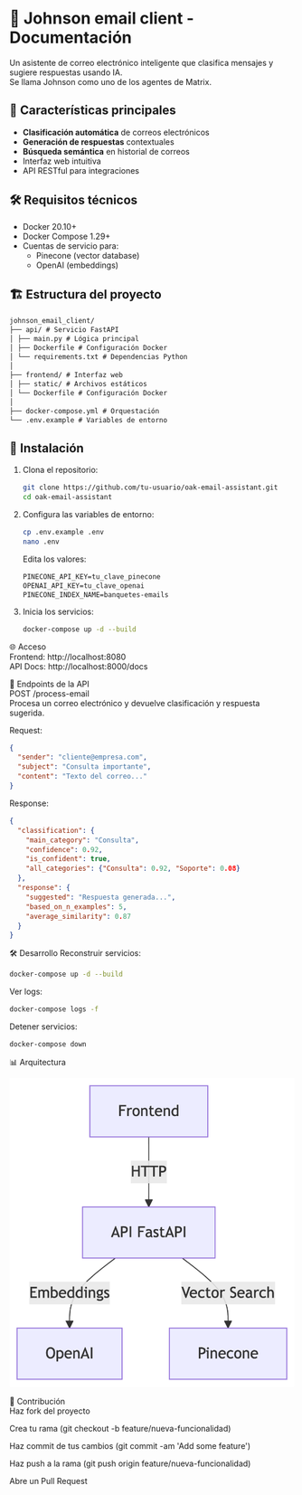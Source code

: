 # 📧 Johnson email client - Documentación

Un asistente de correo electrónico inteligente que clasifica mensajes y sugiere respuestas usando IA.  
Se llama Johnson como uno de los agentes de Matrix.

## 🚀 Características principales

- **Clasificación automática** de correos electrónicos
- **Generación de respuestas** contextuales
- **Búsqueda semántica** en historial de correos
- Interfaz web intuitiva
- API RESTful para integraciones

## 🛠 Requisitos técnicos
- Docker 20.10+
- Docker Compose 1.29+
- Cuentas de servicio para:
  - Pinecone (vector database)
  - OpenAI (embeddings)

## 🏗 Estructura del proyecto
```
johnson_email_client/  
├── api/ # Servicio FastAPI  
│ ├── main.py # Lógica principal  
│ ├── Dockerfile # Configuración Docker  
│ └── requirements.txt # Dependencias Python  
│  
├── frontend/ # Interfaz web  
│ ├── static/ # Archivos estáticos  
│ └── Dockerfile # Configuración Docker  
│  
├── docker-compose.yml # Orquestación  
└── .env.example # Variables de entorno  
```

## 🚀 Instalación

1. Clona el repositorio:
   ```bash
   git clone https://github.com/tu-usuario/oak-email-assistant.git
   cd oak-email-assistant
   ```

2. Configura las variables de entorno:
    ```bash
    cp .env.example .env
    nano .env
    ```

    Edita los valores:
    ```env
    PINECONE_API_KEY=tu_clave_pinecone
    OPENAI_API_KEY=tu_clave_openai
    PINECONE_INDEX_NAME=banquetes-emails
    ```

3. Inicia los servicios:
    ```bash
    docker-compose up -d --build
    ```

🌐 Acceso  
Frontend: http://localhost:8080  
API Docs: http://localhost:8000/docs  

🔌 Endpoints de la API  
POST /process-email  
Procesa un correo electrónico y devuelve clasificación y respuesta sugerida.  

Request:

```json
{
  "sender": "cliente@empresa.com",
  "subject": "Consulta importante",
  "content": "Texto del correo..."
}
```

Response:

```json
{
  "classification": {
    "main_category": "Consulta",
    "confidence": 0.92,
    "is_confident": true,
    "all_categories": {"Consulta": 0.92, "Soporte": 0.08}
  },
  "response": {
    "suggested": "Respuesta generada...",
    "based_on_n_examples": 5,
    "average_similarity": 0.87
  }
}
```

🛠 Desarrollo
Reconstruir servicios:
```bash
docker-compose up -d --build
```
Ver logs:
```bash
docker-compose logs -f
```
Detener servicios:
```bash
docker-compose down
```

📊 Arquitectura

![Arquitectura del sistema](./images/Arquitectura.png)

🤝 Contribución  
Haz fork del proyecto  

Crea tu rama (git checkout -b feature/nueva-funcionalidad)  

Haz commit de tus cambios (git commit -am 'Add some feature')  

Haz push a la rama (git push origin feature/nueva-funcionalidad)  

Abre un Pull Request